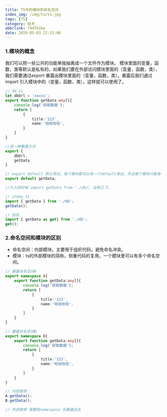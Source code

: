 ```yaml
---
title: TS中的模块和命名空间
index_img: /img/ts/ts.jpg
tags: [TS]
category: 技术
abbrlink: f94fb1be
date: 2020-05-03 22:52:00
---
```


### 1.模块的概念
我们可以把一些公共的功能单独抽离成一个文件作为模块。
模块里面的变量，函数，类等默认是私有的，如果我们要在外部访问模块里面的（变量，函数，类），我们需要通过export 暴露出模块里面的（变量，函数，类）。暴露后我们通过 import 引入模块中的（变量，函数，类），这样就可以使用了。


```ts
// db.ts
let dbUrl = 'xxxxx';
export function getData:any[]{
    console.log('获取数据');
	return [
        {
        	title:'123',
            name:'哈哈哈哈',
        }
    ]
}

//另一种暴露方式
export {
	dbUrl,
    getData
}

// export default 默认导出，每个模块都可以有一个default导出，并且每个模块只能有一个default导出。
export default getData;

//引入的时候 import getData from './db/; 没有{}了。
```

```ts
// index.ts 
import { getData } from './db';
getData();

// 别名
import { getData as get} from './db';
get();
```

### 2.命名空间和模块的区别
+ 命名空间：内部模块，主要用于组织代码，避免命名冲突。
+ 模块：ts的外部模块的简称，侧重代码的复用，一个模块里可以有多个命名空间。

```ts
// 暴露命名空间A
export namespace A{
	export function getData:any[]{
        console.log('获取数据');
        return [
            {
                title:'123',
                name:'哈哈哈哈',
            }
        ]
    }
}

// 暴露命名空间B
export namespace B{
	export function getData:any[]{
        console.log('获取数据');
        return [
            {
                title:'123',
                name:'哈哈哈哈',
            }
        ]
    }
}

// 内部使用：
A.getData();
B.getData();

// 外部使用 需要给namespace 也暴露出去
```